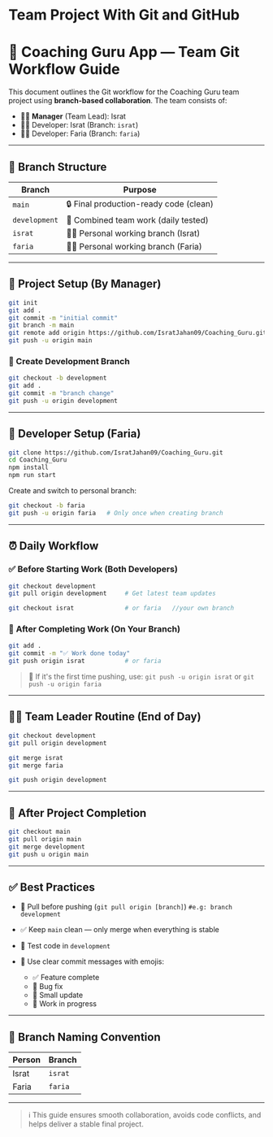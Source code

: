# Team Project With Git and GitHub

# 👥 Coaching Guru App — Team Git Workflow Guide

This document outlines the Git workflow for the Coaching Guru team project using **branch-based collaboration**. The team consists of:

* 👩‍💼 **Manager** (Team Lead): Israt
* 👩‍💻 Developer: Israt (Branch: `israt`)
* 👩‍💻 Developer: Faria (Branch: `faria`)

---

## 📂 Branch Structure

| Branch        | Purpose                                |
| ------------- | -------------------------------------- |
| `main`        | 🔒 Final production-ready code (clean) |
| `development` | 🧪 Combined team work (daily tested)   |
| `israt`       | 👩‍💻 Personal working branch (Israt)  |
| `faria`       | 👩‍💻 Personal working branch (Faria)  |

---

## 🚀 Project Setup (By Manager)

```bash
git init
git add .
git commit -m "initial commit"
git branch -m main
git remote add origin https://github.com/IsratJahan09/Coaching_Guru.git
git push -u origin main
```

### 🔧 Create Development Branch

```bash
git checkout -b development
git add .
git commit -m "branch change"
git push -u origin development
```

---

## 👤 Developer Setup (Faria)

```bash
git clone https://github.com/IsratJahan09/Coaching_Guru.git
cd Coaching_Guru
npm install
npm run start
```

Create and switch to personal branch:

```bash
git checkout -b faria
git push -u origin faria   # Only once when creating branch
```

---

## ⏰ Daily Workflow

### ✅ **Before Starting Work (Both Developers)**

```bash
git checkout development
git pull origin development     # Get latest team updates

git checkout israt              # or faria   //your own branch
```

### 📂 **After Completing Work (On Your Branch)**

```bash
git add .
git commit -m "✅ Work done today"
git push origin israt           # or faria
```

> 🔁 If it's the first time pushing, use:
> `git push -u origin israt` or `git push -u origin faria`

---

## 👩‍💼 Team Leader Routine (End of Day)

```bash
git checkout development
git pull origin development

git merge israt
git merge faria

git push origin development
```

---

## 🏁 After Project Completion

```bash
git checkout main 
git pull origin main
git merge development
git push u origin main
```

---

## ✅ Best Practices

* 🔀 Pull before pushing (`git pull origin [branch]`)        `#e.g: branch development`
* ✅ Keep `main` clean — only merge when everything is stable
* 🧪 Test code in `development`
* 🧹 Use clear commit messages with emojis:

  * ✅ Feature complete
  * 🐛 Bug fix
  * 🔧 Small update
  * 🚧 Work in progress

---

## 📌 Branch Naming Convention

| Person | Branch  |
| ------ | ------- |
| Israt  | `israt` |
| Faria  | `faria` |

---

> ℹ️ This guide ensures smooth collaboration, avoids code conflicts, and helps deliver a stable final project.
